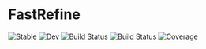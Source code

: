 # FastRefine

[![Stable](https://img.shields.io/badge/docs-stable-blue.svg)](https://Student2Pro.github.io/FastRefine.jl/stable)
[![Dev](https://img.shields.io/badge/docs-dev-blue.svg)](https://Student2Pro.github.io/FastRefine.jl/dev)
[![Build Status](https://github.com/Student2Pro/FastRefine.jl/workflows/CI/badge.svg)](https://github.com/Student2Pro/FastRefine.jl/actions)
[![Build Status](https://travis-ci.com/Student2Pro/FastRefine.jl.svg?branch=master)](https://travis-ci.com/Student2Pro/FastRefine.jl)
[![Coverage](https://codecov.io/gh/Student2Pro/FastRefine.jl/branch/master/graph/badge.svg)](https://codecov.io/gh/Student2Pro/FastRefine.jl)

